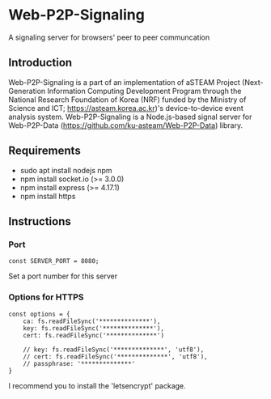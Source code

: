 # Web-P2P-Signaling
A signaling server for browsers' peer to peer communcation

## Introduction
Web-P2P-Signaling is a part of an implementation of aSTEAM Project (Next-Generation Information Computing Development Program through the National Research Foundation of Korea (NRF) funded by the Ministry of Science and ICT; https://asteam.korea.ac.kr)'s device-to-device event analysis system. Web-P2P-Signaling is a Node.js-based signal server for Web-P2P-Data (https://github.com/ku-asteam/Web-P2P-Data) library.

## Requirements
* sudo apt install nodejs npm
* npm install socket.io (>= 3.0.0)
* npm install express (>= 4.17.1)
* npm install https

## Instructions

### Port
```
const SERVER_PORT = 8080;
```
Set a port number for this server

### Options for HTTPS
```
const options = {
    ca: fs.readFileSync('**************'),
    key: fs.readFileSync('**************'),
    cert: fs.readFileSync('**************')

    // key: fs.readFileSync('**************', 'utf8'),
    // cert: fs.readFileSync('**************', 'utf8'),
    // passphrase: '**************'
}
```
I recommend you to install the 'letsencrypt' package.
